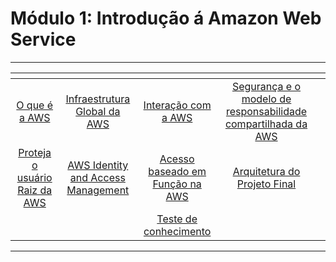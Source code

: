 # Módulo 1: Introdução á Amazon Web Service

***

<table data-view="cards"><thead><tr><th align="center"></th><th align="center"></th><th align="center"></th><th align="center"></th><th data-hidden data-card-target data-type="content-ref"></th></tr></thead><tbody><tr><td align="center"><a href="fundamentos-tecnicos-da-aws/modulo-1-introducao-a-amazon-web-service/o-que-e-a-aws.md">O que é a AWS</a></td><td align="center"><a href="fundamentos-tecnicos-da-aws/modulo-1-introducao-a-amazon-web-service/infraestrutura-global-da-aws.md">Infraestrutura Global da AWS</a></td><td align="center"><a href="fundamentos-tecnicos-da-aws/modulo-1-introducao-a-amazon-web-service/interacao-com-a-aws.md">Interação com a AWS</a></td><td align="center"><a href="fundamentos-tecnicos-da-aws/modulo-1-introducao-a-amazon-web-service/seguranca-e-o-modelo-de-responsabilidade-compartilhada-da-aws.md">Segurança e o modelo de responsabilidade compartilhada da AWS</a></td><td></td></tr><tr><td align="center"><a href="fundamentos-tecnicos-da-aws/modulo-1-introducao-a-amazon-web-service/proteja-o-usuario-raiz-da-aws.md">Proteja o usuário Raiz da AWS</a></td><td align="center"><a href="fundamentos-tecnicos-da-aws/modulo-1-introducao-a-amazon-web-service/aws-identity-and-access-management.md">AWS Identity and Access Management</a></td><td align="center"><a href="fundamentos-tecnicos-da-aws/modulo-1-introducao-a-amazon-web-service/acesso-baseado-em-funcao-na-aws.md">Acesso baseado em Função na AWS</a></td><td align="center"><a href="fundamentos-tecnicos-da-aws/modulo-1-introducao-a-amazon-web-service/arquitetura-do-projeto.md">Arquitetura do Projeto Final</a></td><td></td></tr><tr><td align="center"></td><td align="center"></td><td align="center"><a href="fundamentos-tecnicos-da-aws/modulo-1-introducao-a-amazon-web-service/teste-de-conhecimento.md">Teste de conhecimento</a></td><td align="center"></td><td></td></tr></tbody></table>

***
